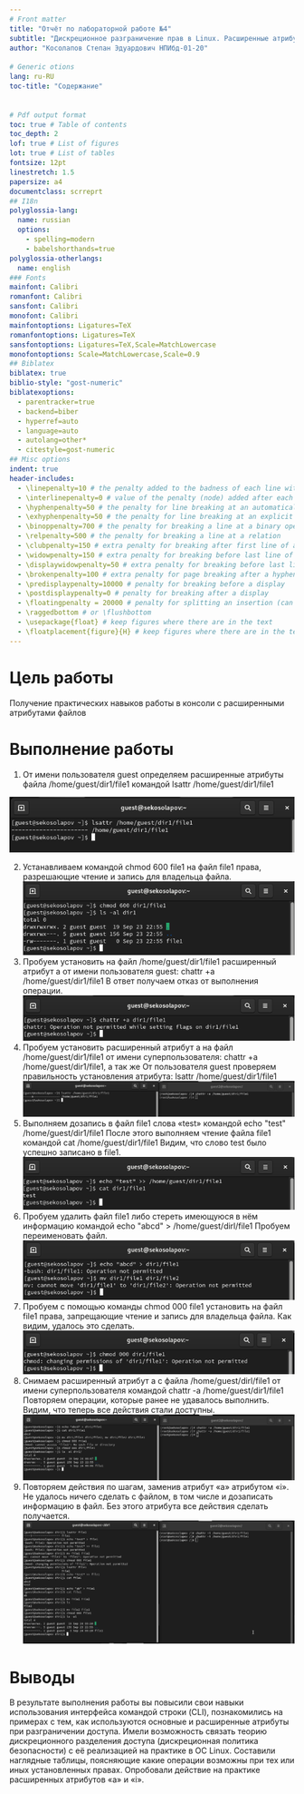 ```yaml
---
# Front matter
title: "Отчёт по лабораторной работе №4"
subtitle: "Дискреционное разграничение прав в Linux. Расширенные атрибуты"
author: "Косолапов Степан Эдуардович НПИбд-01-20"

# Generic otions
lang: ru-RU
toc-title: "Содержание"


# Pdf output format
toc: true # Table of contents
toc_depth: 2
lof: true # List of figures
lot: true # List of tables
fontsize: 12pt
linestretch: 1.5
papersize: a4
documentclass: scrreprt
## I18n
polyglossia-lang:
  name: russian
  options:
	- spelling=modern
	- babelshorthands=true
polyglossia-otherlangs:
  name: english
### Fonts
mainfont: Calibri
romanfont: Calibri
sansfont: Calibri
monofont: Calibri
mainfontoptions: Ligatures=TeX
romanfontoptions: Ligatures=TeX
sansfontoptions: Ligatures=TeX,Scale=MatchLowercase
monofontoptions: Scale=MatchLowercase,Scale=0.9
## Biblatex
biblatex: true
biblio-style: "gost-numeric"
biblatexoptions:
  - parentracker=true
  - backend=biber
  - hyperref=auto
  - language=auto
  - autolang=other*
  - citestyle=gost-numeric
## Misc options
indent: true
header-includes:
  - \linepenalty=10 # the penalty added to the badness of each line within a paragraph (no associated penalty node) Increasing the value makes tex try to have fewer lines in the paragraph.
  - \interlinepenalty=0 # value of the penalty (node) added after each line of a paragraph.
  - \hyphenpenalty=50 # the penalty for line breaking at an automatically inserted hyphen
  - \exhyphenpenalty=50 # the penalty for line breaking at an explicit hyphen
  - \binoppenalty=700 # the penalty for breaking a line at a binary operator
  - \relpenalty=500 # the penalty for breaking a line at a relation
  - \clubpenalty=150 # extra penalty for breaking after first line of a paragraph
  - \widowpenalty=150 # extra penalty for breaking before last line of a paragraph
  - \displaywidowpenalty=50 # extra penalty for breaking before last line before a display math
  - \brokenpenalty=100 # extra penalty for page breaking after a hyphenated line
  - \predisplaypenalty=10000 # penalty for breaking before a display
  - \postdisplaypenalty=0 # penalty for breaking after a display
  - \floatingpenalty = 20000 # penalty for splitting an insertion (can only be split footnote in standard LaTeX)
  - \raggedbottom # or \flushbottom
  - \usepackage{float} # keep figures where there are in the text
  - \floatplacement{figure}{H} # keep figures where there are in the text
---
```


# Цель работы

Получение практических навыков работы в консоли с расширенными атрибутами файлов

# Выполнение работы

1. От имени пользователя guest определяем расширенные атрибуты файла
/home/guest/dir1/file1 командой lsattr /home/guest/dir1/file1

![lsattr](../img/image1.png)

2. Устанавливаем командой chmod 600 file1 на файл file1 права, разрешающие чтение и запись для владельца файла.
![меняем права файла](../img/image2.png)
3. Пробуем установить на файл /home/guest/dir1/file1 расширенный атрибут a от имени пользователя guest:
chattr +a /home/guest/dir1/file1
В ответ получаем отказ от выполнения операции.
![установка расширенного атрибута от имени guest](../img/image3.png)
4. Пробуем установить расширенный атрибут a на файл /home/guest/dir1/file1 от имени суперпользователя:
chattr +a /home/guest/dir1/file1, а так же
От пользователя guest проверяем правильность установления атрибута:
lsattr /home/guest/dir1/file1
![установка расширенного атрибута от имени администратора](../img/image4.png)
6. Выполняем дозапись в файл file1 слова «test» командой
echo "test" /home/guest/dir1/file1
После этого выполняем чтение файла file1 командой
cat /home/guest/dir1/file1
Видим, что слово test было успешно записано в file1.
![проверка доступности дозаписи в файл](../img/image5.png)
7. Пробуем удалить файл file1 либо стереть имеющуюся в нём информацию командой
echo "abcd" > /home/guest/dirl/file1
Пробуем переименовать файл.
![проверка возможности перезаписать данные файла или переименовать](../img/image6.png)
8. Пробуем с помощью команды
chmod 000 file1
установить на файл file1 права, запрещающие чтение и запись для владельца файла. Как видим, удалось это сделать.
![проверка возможности менять права на файл](../img/image7.png)
9. Снимаем расширенный атрибут a с файла /home/guest/dirl/file1 от
имени суперпользователя командой
chattr -a /home/guest/dir1/file1
Повторяем операции, которые ранее не удавалось выполнить. Видим, что теперь все действия стали доступны.
![проверка возможности действий без расширенного атрибута a](../img/image8.png)
10. Повторяем действия по шагам, заменив атрибут «a» атрибутом «i».
Не удалось ничего сделать с файлом, в том числе и дозаписать информацию в файл. Без этого атрибута все действия сделать получается.
![проверка доступности действий при расширенном атрибуте i](../img/image9.png)

# Выводы

В результате выполнения работы вы повысили свои навыки использования интерфейса командой строки (CLI), познакомились на примерах с тем,
как используются основные и расширенные атрибуты при разграничении
доступа. Имели возможность связать теорию дискреционного разделения
доступа (дискреционная политика безопасности) с её реализацией на практике в ОС Linux. Составили наглядные таблицы, поясняющие какие операции возможны при тех или иных установленных правах. Опробовали действие на практике расширенных атрибутов «а» и «i».
